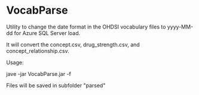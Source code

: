 # VocabParse
Utility to change the date format in the OHDSI vocabulary files to yyyy-MM-dd for Azure SQL Server load.

It will convert the concept.csv, drug_strength.csv, and concept_relationship.csv.

Usage:

jave -jar VocabParse.jar -f <folder>

Files will be saved in subfolder "parsed"
